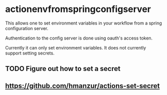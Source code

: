 # actionenvfromspringconfigserver

This allows one to set environment variables in your workflow from a spring configuration server.

Authentication to the config server is done using oauth's access token.

Currently it can only set environment variables.  It does not currently support setting secrets.

## TODO Figure out how to set a secret
## https://github.com/hmanzur/actions-set-secret